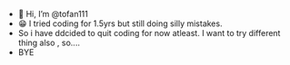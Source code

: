- 👋 Hi, I’m @tofan111
- 😁 I tried coding for 1.5yrs but still doing silly mistakes.
-    So i have ddcided to quit coding for now atleast. I want to try different thing also , so....
-    BYE 

